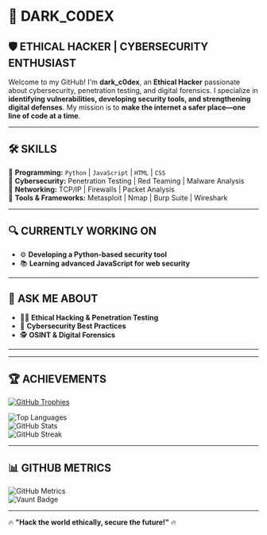 # 🚀 DARK_C0DEX  
## 🛡️ ETHICAL HACKER | CYBERSECURITY ENTHUSIAST  

Welcome to my GitHub! I'm **dark_c0dex**, an **Ethical Hacker** passionate about cybersecurity, penetration testing, and digital forensics. I specialize in **identifying vulnerabilities, developing security tools, and strengthening digital defenses**. My mission is to **make the internet a safer place—one line of code at a time**.  

---

## 🛠️ SKILLS  
🔹 **Programming:** `Python` | `JavaScript` | `HTML` | `CSS`  
🔹 **Cybersecurity:** Penetration Testing | Red Teaming | Malware Analysis  
🔹 **Networking:** TCP/IP | Firewalls | Packet Analysis  
🔹 **Tools & Frameworks:** Metasploit | Nmap | Burp Suite | Wireshark  

---

## 🔍 CURRENTLY WORKING ON  
- ⚙ **Developing a Python-based security tool**  
- 📚 **Learning advanced JavaScript for web security**  

---

## 💬 ASK ME ABOUT  
- 🏴‍☠️ **Ethical Hacking & Penetration Testing**  
- 🔐 **Cybersecurity Best Practices**  
- 🕵️ **OSINT & Digital Forensics**  

--- 

---

## 🏆 ACHIEVEMENTS  
[![GitHub Trophies](https://github-profile-trophy.vercel.app/?username=dark-c0dex&theme=darkhub&margin-w=15)](https://github.com/ryo-ma/github-profile-trophy)  

![Top Languages](https://github-readme-stats.vercel.app/api/top-langs/?username=dark-c0dex&layout=compact&theme=radical)  
![GitHub Stats](https://github-readme-stats.vercel.app/api?username=dark-c0dex&show_icons=true&count_private=true&theme=radical)  
![GitHub Streak](https://streak-stats.demolab.com/?user=dark-c0dex&theme=radical)  

---

## 📊 GITHUB METRICS  
![GitHub Metrics](https://metrics.lecoq.io/dark-c0dex)  
![Vaunt Badge](https://api.vaunt.dev/v1/github/entities/dark-c0dex/contributions?format=svg&private=true)  

---

🔥 **"Hack the world ethically, secure the future!"** 🔥
